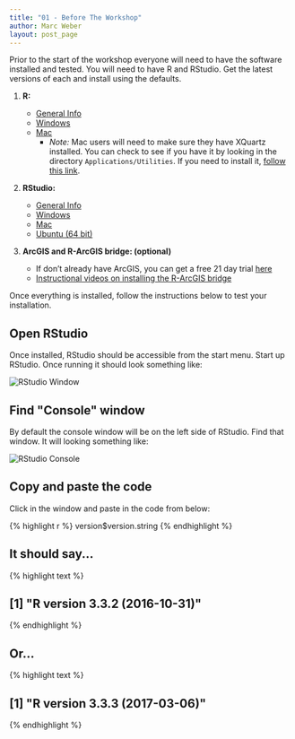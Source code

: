 ```yaml
---
title: "01 - Before The Workshop"
author: Marc Weber
layout: post_page
---
```


Prior to the start of the workshop everyone will need to have the software 
installed and tested.  You will need to have  R and RStudio.  Get the latest versions of each and install using the defaults.  

1. **R:** 
    - [General Info](http://cran.r-project.org/)
    - [Windows](http://cran.r-project.org/bin/windows/base/R-3.2.0-win.exe)
    - [Mac](http://cran.r-project.org/bin/macosx/R-3.3.2.pkg)
        - *Note:* Mac users will need to make sure they have XQuartz installed. You can check to see if you have it by looking in the directory `Applications/Utilities`.  If you need to install it, [follow this link](http://xquartz.macosforge.org/landing/).

2. **RStudio:** 
    - [General Info](http://www.rstudio.com/products/rstudio/download/)
    - [Windows](https://download1.rstudio.org/RStudio-1.0.136.exe)
    - [Mac](https://download1.rstudio.org/RStudio-1.0.136.dmg)
    - [Ubuntu (64 bit)](https://download1.rstudio.org/rstudio-1.0.136-amd64.deb)

3. **ArcGIS and R-ArcGIS bridge:  (optional)** 
    - If don’t already have ArcGIS, you can get a free 21 day trial [here](http://www.arcgis.com/features/free-trial.html)
    - [Instructional videos on installing the R-ArcGIS bridge](https://community.esri.com/groups/rstats/content?filterID=contentstatus%5Bpublished%5D~objecttype~objecttype%5Bvideo%5D) 

  
Once everything is installed, follow the instructions below to test your installation.

## Open RStudio
Once installed, RStudio should be accessible from the start menu.  Start up RStudio.  Once running it should look something like:

![RStudio Window](/AWRA_GIS_R_Workshop/figure/rstudio.png)

## Find "Console" window
By default the console window will be on the left side of RStudio.  Find that window.  It will looking something like:  

![RStudio Console](/AWRA_GIS_R_Workshop/figure/rstudio_console.png)

## Copy and paste the code
Click in the window and paste in the code from below:


{% highlight r %}
version$version.string
{% endhighlight %}

## It should say...

{% highlight text %}
## [1] "R version 3.3.2 (2016-10-31)"
{% endhighlight %}

## Or...

{% highlight text %}
## [1] "R version 3.3.3 (2017-03-06)"
{% endhighlight %}


